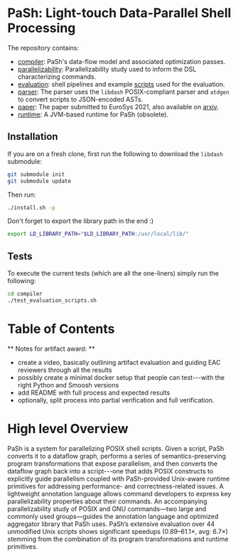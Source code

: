 # PaSh: Light-touch Data-Parallel Shell Processing

The repository contains:

* [compiler](./compiler): PaSh's data-flow model and associated optimization passes.
* [parallelizability](./parallelizability/): Parallelizability study used to inform the DSL characterizing commands.
* [evaluation](./evaluation): shell pipelines and example [scripts](./evaluation/scripts) used for the evaluation.
* [parser](./parser): The parser uses the `libdash` POSIX-compliant parser and `atdgen` to convert scripts to JSON-encoded ASTs.
* [paper](./paper): The paper submitted to EuroSys 2021, also available on [arxiv](https://arxiv.org/abs/2007.09436).
* [runtime](./runtime): A JVM-based runtime for PaSh (obsolete).

## Installation

If you are on a fresh clone, first run the following to download the `libdash` submodule:
```sh
git submodule init
git submodule update
```

Then run:
```sh
./install.sh -p
```

Don't forget to export the library path in the end :)
```sh
export LD_LIBRARY_PATH="$LD_LIBRARY_PATH:/usr/local/lib/"
```

## Tests
To execute the current tests (which are all the one-liners) simply run the following:

```sh
cd compiler
./test_evaluation_scripts.sh
```


# Table of Contents

** Notes for artifact award: **
* create a video, basically outlining artifact evaluation and guiding EAC reviewers through all the results
* possibly create a minimal docker setup that people can test---with the right Python and Smoosh versions
* add README with full process and expected results
* optionally, split process into partial verification and full verification.

# High level Overview

PaSh is  a system for  parallelizing POSIX shell  scripts. Given a  script, PaSh
converts  it to  a dataflow  graph,  performs a  series of  semantics-preserving
program transformations that expose parallelism,  and then converts the dataflow
graph  back  into  a  script---one  that adds  POSIX  constructs  to  explicitly
guide parallelism  coupled with PaSh-provided Unix-aware  runtime primitives for
addressing performance- and correctness-related issues. A lightweight annotation
language allows  command developers to express  key parallelizability properties
about their commands.  An accompanying parallelizability study of  POSIX and GNU
commands—two large and  commonly used groups—guides the  annotation language and
optimized aggregator library that PaSh uses. PaSh’s extensive evaluation over 44
unmodified  Unix  scripts shows  significant  speedups  (0.89–61.1×, avg:  6.7×)
stemming  from  the  combination  of its  program  transformations  and  runtime
primitives.